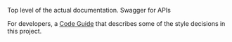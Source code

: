 Top level of the actual documentation. Swagger for APIs

For developers, a [Code Guide](code_guide.md) that describes some of the style decisions in this project. 